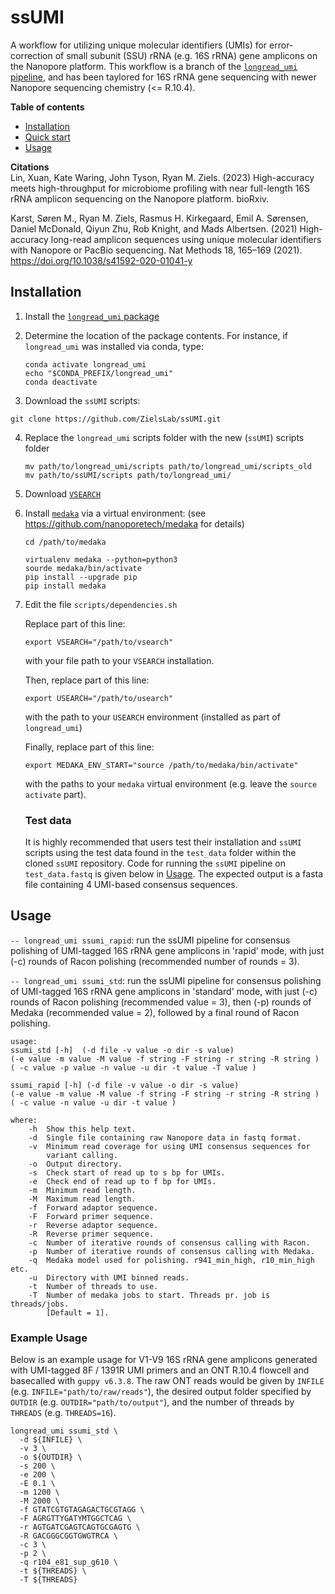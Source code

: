 # ssUMI

A workflow for utilizing unique molecular identifiers (UMIs) for error-correction of small subunit (SSU) rRNA (e.g. 16S rRNA) gene amplicons on the Nanopore platform. This workflow is a branch of the [`longread_umi` pipeline](https://github.com/SorenKarst/longread_umi), and has been taylored for 16S rRNA gene sequencing with newer Nanopore sequencing chemistry (<= R.10.4).

**Table of contents**
- [Installation](#installation)
- [Quick start](#quick-start)
- [Usage](#usage)

**Citations**  
Lin, Xuan, Kate Waring, John Tyson, Ryan M. Ziels. (2023) High-accuracy meets high-throughput for microbiome profiling with near full-length 16S rRNA amplicon sequencing on the Nanopore platform. bioRxiv. 


Karst, Søren M., Ryan M. Ziels, Rasmus H. Kirkegaard, Emil A. Sørensen, Daniel McDonald, Qiyun Zhu, Rob Knight, and Mads Albertsen. (2021) High-accuracy long-read amplicon sequences using unique molecular identifiers with Nanopore or PacBio sequencing. Nat Methods 18, 165–169 (2021). https://doi.org/10.1038/s41592-020-01041-y

## Installation
1. Install the [`longread_umi` package](https://github.com/SorenKarst/longread_umi)

2. Determine the location of the package contents. For instance, if `longread_umi` was installed via conda, type: 
   ```
   conda activate longread_umi
   echo "$CONDA_PREFIX/longread_umi"
   conda deactivate
   ``` 

2. Download the `ssUMI` scripts: 

`git clone https://github.com/ZielsLab/ssUMI.git`

4. Replace the `longread_umi` scripts folder with the new (`ssUMI`) scripts folder
    ```
    mv path/to/longread_umi/scripts path/to/longread_umi/scripts_old
    mv path/to/ssUMI/scripts path/to/longread_umi/
    ```
5. Download [`VSEARCH`](https://github.com/torognes/vsearch)


7. Install [`medaka`](https://github.com/nanoporetech/medaka) via a virtual environment:
(see https://github.com/nanoporetech/medaka for details) 

   ```
   cd /path/to/medaka
   
   virtualenv medaka --python=python3 
   sourde medaka/bin/activate
   pip install --upgrade pip
   pip install medaka
   ```
   
8. Edit the file `scripts/dependencies.sh`
   
   Replace part of this line:
   ```
   export VSEARCH="/path/to/vsearch"
   ```
   with your file path to your `VSEARCH` installation.

   
   Then, replace part of this line:
   ```
   export USEARCH="/path/to/usearch"
   ```
   with the path to your `USEARCH` environment (installed as part of `longread_umi`)
   
   
   Finally, replace part of this line:
   ```
   export MEDAKA_ENV_START="source /path/to/medaka/bin/activate"
   ```
   with the paths to your `medaka` virtual environment (e.g. leave the `source activate` part).
   
    ### Test data
    It is highly recommended that users test their installation and `ssUMI` scripts using the test data found in the `test_data` folder within the cloned `ssUMI` repository. Code for running the `ssUMI` pipeline on `test_data.fastq` is given below in [Usage](#usage). The expected output is a fasta file containing 4 UMI-based consensus sequences. 
    
 
 ## Usage

`-- longread_umi ssumi_rapid`: run the ssUMI pipeline for consensus polishing of UMI-tagged 16S rRNA gene amplicons in 'rapid' mode, with just (-c) rounds of Racon polishing (recommended number of rounds = 3).

`-- longread_umi ssumi_std`: run the ssUMI pipeline for consensus polishing of UMI-tagged 16S rRNA gene amplicons in 'standard' mode, with just (-c) rounds of Racon polishing (recommended value = 3), then (-p) rounds of Medaka (recommended value = 2), followed by a final round of Racon polishing.
</code>
```   
usage: 
ssumi_std [-h]  (-d file -v value -o dir -s value) 
(-e value -m value -M value -f string -F string -r string -R string )
( -c value -p value -n value -u dir -t value -T value ) 

ssumi_rapid [-h] (-d file -v value -o dir -s value) 
(-e value -m value -M value -f string -F string -r string -R string )
( -c value -n value -u dir -t value )

where:
    -h  Show this help text.
    -d  Single file containing raw Nanopore data in fastq format.
    -v  Minimum read coverage for using UMI consensus sequences for 
        variant calling.
    -o  Output directory.
    -s  Check start of read up to s bp for UMIs.
    -e  Check end of read up to f bp for UMIs.
    -m  Minimum read length.
    -M  Maximum read length.
    -f  Forward adaptor sequence. 
    -F  Forward primer sequence.
    -r  Reverse adaptor sequence.
    -R  Reverse primer sequence.
    -c  Number of iterative rounds of consensus calling with Racon.
    -p  Number of iterative rounds of consensus calling with Medaka.
    -q  Medaka model used for polishing. r941_min_high, r10_min_high etc.
    -u  Directory with UMI binned reads.
    -t  Number of threads to use.
    -T  Number of medaka jobs to start. Threads pr. job is threads/jobs.
        [Default = 1].
```
### Example Usage
Below is an example usage for V1-V9 16S rRNA gene amplicons generated with UMI-tagged 8F / 1391R UMI primers and an ONT R.10.4 flowcell and basecalled with `guppy v6.3.8`. The raw ONT reads would be given by `INFILE` (e.g. `INFILE="path/to/raw/reads"`), the desired output folder specified by `OUTDIR` (e.g. `OUTDIR="path/to/output"`), and the number of threads by `THREADS` (e.g. `THREADS=16`). 

```
longread_umi ssumi_std \
  -d ${INFILE} \
  -v 3 \
  -o ${OUTDIR} \
  -s 200 \
  -e 200 \
  -E 0.1 \
  -m 1200 \
  -M 2000 \
  -f GTATCGTGTAGAGACTGCGTAGG \
  -F AGRGTTYGATYMTGGCTCAG \
  -r AGTGATCGAGTCAGTGCGAGTG \
  -R GACGGGCGGTGWGTRCA \
  -c 3 \
  -p 2 \
  -q r104_e81_sup_g610 \
  -t ${THREADS} \
  -T ${THREADS}
```


